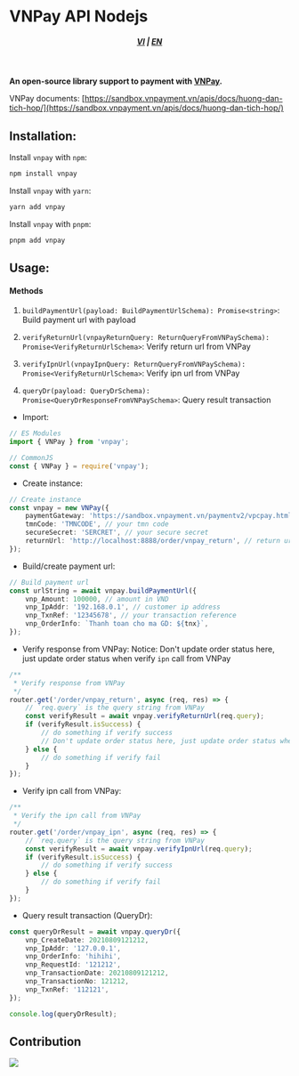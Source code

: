 # VNPay API Nodejs

<div style="text-align: center;">
    <h5>
        <a href="./README.vi_vn.md">VI</a>
        |
        <a href="./README.md">EN</a>
    </h5>
</div>
<br/>

<strong>An open-source library support to payment with [VNPay](https://vnpay.vn).</strong>

VNPay documents: [https://sandbox.vnpayment.vn/apis/docs/huong-dan-tich-hop/](https://sandbox.vnpayment.vn/apis/docs/huong-dan-tich-hop/)

## Installation:

Install `vnpay` with `npm`:

```bash
npm install vnpay
```

Install `vnpay` with `yarn`:

```bash
yarn add vnpay
```

Install `vnpay` with `pnpm`:

```bash
pnpm add vnpay
```

## Usage:

#### Methods

1. `buildPaymentUrl(payload: BuildPaymentUrlSchema): Promise<string>`: Build payment url with payload

2. `verifyReturnUrl(vnpayReturnQuery: ReturnQueryFromVNPaySchema): Promise<VerifyReturnUrlSchema>`: Verify return url from VNPay

3. `verifyIpnUrl(vnpayIpnQuery: ReturnQueryFromVNPaySchema): Promise<VerifyReturnUrlSchema>`: Verify ipn url from VNPay

4. `queryDr(payload: QueryDrSchema): Promise<QueryDrResponseFromVNPaySchema>`: Query result transaction

-   Import:

```typescript
// ES Modules
import { VNPay } from 'vnpay';

// CommonJS
const { VNPay } = require('vnpay');
```

-   Create instance:

```typescript
// Create instance
const vnpay = new VNPay({
    paymentGateway: 'https://sandbox.vnpayment.vn/paymentv2/vpcpay.html', //your payment gateway, default is sandbox
    tmnCode: 'TMNCODE', // your tmn code
    secureSecret: 'SERCRET', // your secure secret
    returnUrl: 'http://localhost:8888/order/vnpay_return', // return url
});
```

-   Build/create payment url:

```typescript
// Build payment url
const urlString = await vnpay.buildPaymentUrl({
    vnp_Amount: 100000, // amount in VND
    vnp_IpAddr: '192.168.0.1', // customer ip address
    vnp_TxnRef: '12345678', // your transaction reference
    vnp_OrderInfo: `Thanh toan cho ma GD: ${tnx}`,
});
```

-   Verify response from VNPay:
    Notice: Don't update order status here, just update order status when verify `ipn` call from VNPay

```typescript
/**
 * Verify response from VNPay
 */
router.get('/order/vnpay_return', async (req, res) => {
    // `req.query` is the query string from VNPay
    const verifyResult = await vnpay.verifyReturnUrl(req.query);
    if (verifyResult.isSuccess) {
        // do something if verify success
        // Don't update order status here, just update order status when verify ipn call from VNPay
    } else {
        // do something if verify fail
    }
});
```

-   Verify ipn call from VNPay:

```typescript
/**
 * Verify the ipn call from VNPay
 */
router.get('/order/vnpay_ipn', async (req, res) => {
    // `req.query` is the query string from VNPay
    const verifyResult = await vnpay.verifyIpnUrl(req.query);
    if (verifyResult.isSuccess) {
        // do something if verify success
    } else {
        // do something if verify fail
    }
});
```

-   Query result transaction (QueryDr):

```typescript
const queryDrResult = await vnpay.queryDr({
    vnp_CreateDate: 20210809121212,
    vnp_IpAddr: '127.0.0.1',
    vnp_OrderInfo: 'hihihi',
    vnp_RequestId: '121212',
    vnp_TransactionDate: 20210809121212,
    vnp_TransactionNo: 121212,
    vnp_TxnRef: '112121',
});

console.log(queryDrResult);
```

## Contribution

<a href="https://github.com/lehuygiang28/vnpay/graphs/contributors">
  <img src="https://contrib.rocks/image?repo=lehuygiang28/vnpay" />
</a>

